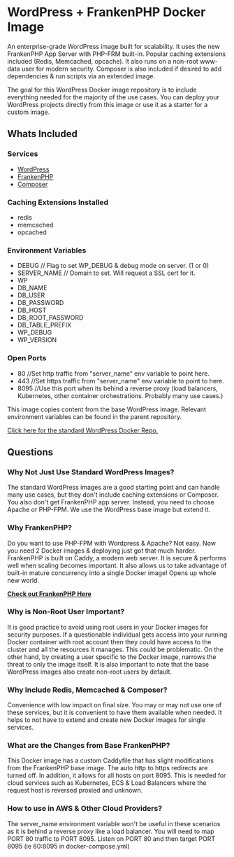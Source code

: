 # WordPress + FrankenPHP Docker Image

An enterprise-grade WordPress image built for scalability. It uses the new FrankenPHP App Server with PHP-FRM built-in. Popular caching extensions included (Redis, Memcached, opcache). It also runs on a non-root www-data user for modern security. Composer is also included if desired to add dependencies & run scripts via an extended image.

The goal for this WordPress Docker image repository is to include everything needed for the majority of the use cases. You can deploy your WordPress projects directly from this image or use it as a starter for a custom image.

## Whats Included

### Services

- [WordPress](https://hub.docker.com/_/wordpress "WordPress Docker Image")
- [FrankenPHP](https://hub.docker.com/r/dunglas/frankenphp "FrankenPHP Docker Image")
- [Composer](https://hub.docker.com/_/composer "Composer Docker Image")

### Caching Extensions Installed

- redis
- memcached
- opcached

### Environment Variables

- DEBUG // Flag to set WP_DEBUG & debug mode on server. (1 or 0)
- SERVER_NAME // Domain to set. Will request a SSL cert for it.
- WP
- DB_NAME
- DB_USER
- DB_PASSWORD
- DB_HOST
- DB_ROOT_PASSWORD
- DB_TABLE_PREFIX
- WP_DEBUG
- WP_VERSION

### Open Ports

- 80 //Set http traffic from "server_name" env variable to point here.
- 443 //Set https traffic from "server_name" env variable to point to here.
- 8095 //Use this port when its behind a reverse proxy (load balancers, Kubernetes, other container orchestrations. Probably many use cases.)

This image copies content from the base WordPress image. Relevant environment variables can be found in the parent repository.

[Click here for the standard WordPress Docker Repo.](https://hub.docker.com/_/wordpress "WordPress Docker Images")

## Questions

### Why Not Just Use Standard WordPress Images?

The standard WordPress images are a good starting point and can handle many use cases, but they don't include caching extensions or Composer. You also don't get FrankenPHP app server. Instead, you need to choose Apache or PHP-FPM. We use the WordPress base image but extend it.

### Why FrankenPHP?

Do you want to use PHP-FPM with Wordpress & Apache? Not easy. Now you need 2 Docker images & deploying just got that much harder. FrankenPHP is built on Caddy, a modern web server. It is secure & performs well when scaling becomes important. It also allows us to take advantage of built-in mature concurrency into a single Docker image! Opens up whole new world.

**[Check out FrankenPHP Here](https://frankenphp.dev/ "FrankenPHP")**

### Why is Non-Root User Important?

It is good practice to avoid using root users in your Docker images for security purposes. If a questionable individual gets access into your running Docker container with root account then they could have access to the cluster and all the resources it manages. This could be problematic. On the other hand, by creating a user specific to the Docker image, narrows the threat to only the image itself. It is also important to note that the base WordPress images also create non-root users by default.

### Why Include Redis, Memcached & Composer?

Convenience with low impact on final size. You may or may not use one of these services, but it is convenient to have them available when needed. It helps to not have to extend and create new Docker images for single services.

### What are the Changes from Base FrankenPHP?

This Docker image has a custom Caddyfile that has slight modifications from the FrankenPHP base image. The auto http to https redirects are turned off. In addition, it allows for all hosts on port 8095. This is needed for cloud services such as Kubernetes, ECS & Load Balancers where the request host is reversed proxied and unknown.

### How to use in AWS & Other Cloud Providers?

The server_name environment variable won't be useful in these scenarios as it is behind a reverse proxy like a load balancer. You will need to map PORT 80 traffic to PORT 8095. Listen on PORT 80 and then target PORT 8095 (ie 80:8095 in docker-compose.yml)
